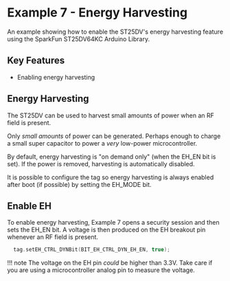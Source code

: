 # Example 7 - Energy Harvesting

An example showing how to enable the ST25DV's energy harvesting feature using the SparkFun ST25DV64KC Arduino Library.

## Key Features

- Enabling energy harvesting

## Energy Harvesting

The ST25DV can be used to harvest small amounts of power when an RF field is present.

Only _small amounts_ of power can be generated. Perhaps enough to charge a small super capacitor to power a _very_ low-power microcontroller.

By default, energy harvesting is "on demand only" (when the EH_EN bit is set). If the power is removed, harvesting is automatically disabled.

It is possible to configure the tag so energy harvesting is always enabled after boot (if possible) by setting the EH_MODE bit.

## Enable EH

To enable energy harvesting, Example 7 opens a security session and then sets the EH_EN bit. A voltage is then produced on the EH
breakout pin whenever an RF field is present.

```C++
  tag.setEH_CTRL_DYNBit(BIT_EH_CTRL_DYN_EH_EN, true);
```

!!! note
    The voltage on the EH pin _could_ be higher than 3.3V. Take care if you are using a microcontroller analog pin to measure the voltage.

